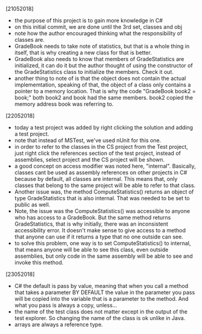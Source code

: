 [21052018]
- the purpose of this project is to gain more knowledge in C#
- on this initial commit, we are done until the 3rd set, classes and obj
- note how the author encouraged thinking what the responsibility of classes are. 
- GradeBook needs to take note of statistics, but that is a whole thing in itself, that is why creating a new class for that is better.
- GradeBook also needs to know that members of GradeStatistics are initialized, it can do it but the author thought of using the constructor of the GradeStatistics class to initialize the members. Check it out.
- another thing to note of is that the object does not contain the actual implememtation, speaking of that, the object of a class only contains a pointer to a memory location. That is why the code "GradeBook book2 = book;" both book2 and book had the same members. book2 copied the memory address book was referring to.

[22052018]
- today a test project was added by right clicking the solution and adding a test project.
- note that instead of MSTest, we've used nUnit for this one. 
- in order to refer to the classes in the CS project from the Test project, just right click the references section of the test project, instead of assemblies, select project and the CS project will be shown.
- a good concept on access modifier was noted here, "internal". Basically, classes cant be used as assembly references on other projects in C# because by default, all classes are internal. This means that, only classes that belong to the same project will be able to refer to that class.
- Another issue was, the method ComputeStatistics() returns an object of type GradeStatistics that is also internal. That was needed to be set to public as well. 
- Note, the issue was the ComputeStatistics() was accessible to anyone who has access to a GradeBook. But the same method returns GradeStatistics, that is why initially, there was an inconsistent accessibility error. It doesn't make sense to give access to a method that anyone can use if it returns a type that no one outside can see. 
- to solve this problem, one way is to set ComputeStatistics() to internal, that means anyone will be able to see this class, even outside assemblies, but only code in the same assembly will be able to see and invoke this method.

[23052018]
- C# the default is pass by value, meaning that when you call a method that takes a parameter BY DEFAULT the value in the parameter you pass will be copied into the variable that is a parameter to the method. And what you pass is always a copy, unless...
- the name of the test class does not matter except in the output of the test explorer. So changing the name of the class is ok unlike in Java.
- arrays are always a reference type.